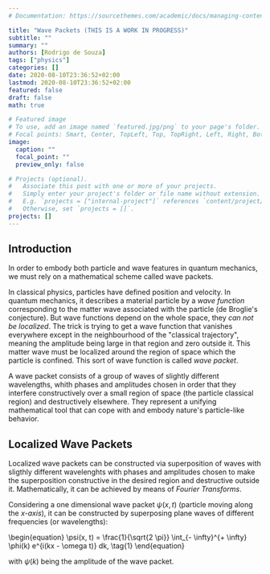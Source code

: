 ```yaml
---
# Documentation: https://sourcethemes.com/academic/docs/managing-content/

title: "Wave Packets (THIS IS A WORK IN PROGRESS)"
subtitle: ""
summary: ""
authors: [Rodrigo de Souza]
tags: ["physics"]
categories: []
date: 2020-08-10T23:36:52+02:00
lastmod: 2020-08-10T23:36:52+02:00
featured: false
draft: false
math: true

# Featured image
# To use, add an image named `featured.jpg/png` to your page's folder.
# Focal points: Smart, Center, TopLeft, Top, TopRight, Left, Right, BottomLeft, Bottom, BottomRight.
image:
  caption: ""
  focal_point: ""
  preview_only: false

# Projects (optional).
#   Associate this post with one or more of your projects.
#   Simply enter your project's folder or file name without extension.
#   E.g. `projects = ["internal-project"]` references `content/project/deep-learning/index.md`.
#   Otherwise, set `projects = []`.
projects: []
---
```


## Introduction

In order to embody both particle and wave features in quantum mechanics, we must rely on a mathematical scheme called wave packets.

In classical physics, particles have defined position and velocity. In quantum mechanics, it describes a material particle by a *wave function* corresponding  to the matter wave associated with the particle (de Broglie's conjecture). But wave functions depend on the whole space, they *can not be localized*. The trick is trying to get a wave function that vanishes everywhere except in the neighbourhood of the "classical trajectory", meaning the amplitude being large in that region and zero outside it. This matter wave must be localized around the region of space which the particle is confined. This sort of wave function is called *wave packet*.

A wave packet consists  of a group of waves of slightly different wavelengths, whith phases and amplitudes chosen in order that they interfere constructively over a small region of space (the particle classical region) and destructively elsewhere. They represent a unifying mathematical tool that can cope with and embody nature's particle-like behavior.


## Localized Wave Packets

Localized wave packets can be constructed via superposition of waves with sligthly different wavelenghts with phases and amplitudes chosen to make the superposition constructive in the desired region and destructive outside it. Mathematically, it can be achieved by means of *Fourier Transforms*.

Considering a one dimensional wave packet $\psi(x, t)$ (particle moving along the *x-axis*), it can be constructed by superposing plane waves of different frequencies (or wavelengths):

\begin{equation}
   \psi(x, t)  =   \frac{1}{\sqrt{2 \pi}} \int_{- \infty}^{+ \infty} \phi(k) e^{i(kx - \omega t)} dk,
   \tag{1}
\end{equation}

with $\psi(k)$ being the amplitude of the wave packet.
